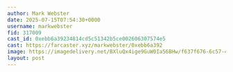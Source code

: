 ```yaml
---
author: Mark Webster
date: 2025-07-15T07:54:30+0000
username: markwebster
fid: 317009
cast_id: 0xebb6a39234814cd5c51342b5ce002606307574e5
cast: https://farcaster.xyz/markwebster/0xebb6a392
image: https://imagedelivery.net/BXluQx4ige9GuW0Ia56BHw/f637f676-6c57-4a07-8204-c39424eadc00/original
layout: post
---
```

  

<img src='https://imagedelivery.net/BXluQx4ige9GuW0Ia56BHw/f637f676-6c57-4a07-8204-c39424eadc00/original' alt='' referrerpolicy='no-referrer'/>